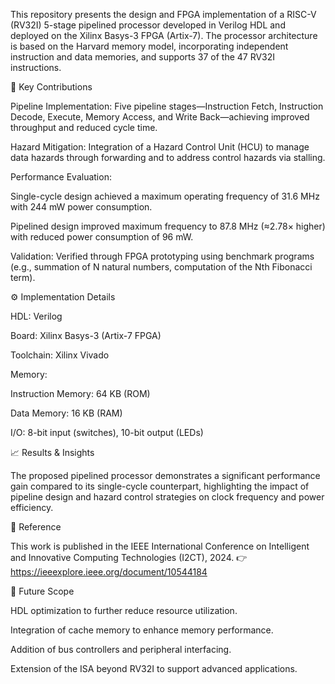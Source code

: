 This repository presents the design and FPGA implementation of a RISC-V (RV32I) 5-stage pipelined processor developed in Verilog HDL and deployed on the Xilinx Basys-3 FPGA (Artix-7). The processor architecture is based on the Harvard memory model, incorporating independent instruction and data memories, and supports 37 of the 47 RV32I instructions.

🔑 Key Contributions

Pipeline Implementation: Five pipeline stages—Instruction Fetch, Instruction Decode, Execute, Memory Access, and Write Back—achieving improved throughput and reduced cycle time.

Hazard Mitigation: Integration of a Hazard Control Unit (HCU) to manage data hazards through forwarding and to address control hazards via stalling.

Performance Evaluation:

Single-cycle design achieved a maximum operating frequency of 31.6 MHz with 244 mW power consumption.

Pipelined design improved maximum frequency to 87.8 MHz (≈2.78× higher) with reduced power consumption of 96 mW.

Validation: Verified through FPGA prototyping using benchmark programs (e.g., summation of N natural numbers, computation of the Nth Fibonacci term).

⚙️ Implementation Details

HDL: Verilog

Board: Xilinx Basys-3 (Artix-7 FPGA)

Toolchain: Xilinx Vivado

Memory:

Instruction Memory: 64 KB (ROM)

Data Memory: 16 KB (RAM)

I/O: 8-bit input (switches), 10-bit output (LEDs)

📈 Results & Insights

The proposed pipelined processor demonstrates a significant performance gain compared to its single-cycle counterpart, highlighting the impact of pipeline design and hazard control strategies on clock frequency and power efficiency.

📖 Reference

This work is published in the IEEE International Conference on Intelligent and Innovative Computing Technologies (I2CT), 2024.
👉 https://ieeexplore.ieee.org/document/10544184

🚀 Future Scope

HDL optimization to further reduce resource utilization.

Integration of cache memory to enhance memory performance.

Addition of bus controllers and peripheral interfacing.

Extension of the ISA beyond RV32I to support advanced applications.
